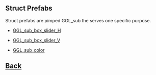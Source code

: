## Struct Prefabs

Struct prefabs are pimped GGL_sub the serves one specific purpose.

- [GGL_sub_box_slider_H](https://github.com/Ced30/GML-GUI-Library-GGL-Documentation/blob/main/API/GGL_sub/GUI_sub_list.md)

- [GGL_sub_box_slider_V](https://github.com/Ced30/GML-GUI-Library-GGL-Documentation/blob/main/API/GGL_sub/GUI_sub_list.md)

- [GGL_sub_color](https://github.com/Ced30/GML-GUI-Library-GGL-Documentation/blob/main/API/GGL_sub/GUI_sub_list.md)

## [Back](https://github.com/Ced30/GML-GUI-Library-GGL-Documentation/blob/main/README.md)
